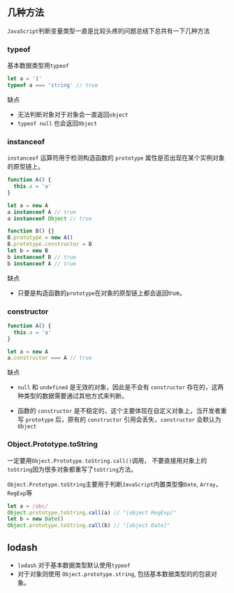 ## 几种方法

`JavaScript`判断变量类型一直是比较头疼的问题总结下总共有一下几种方法

### typeof 

基本数据类型用`typeof`

~~~js
let a = '1'
typeof a === 'string' // true
~~~

缺点
* 无法判断对象对于对象会一直返回`object`
* `typeof null` 也会返回`Object`

### instanceof

`instanceof` 运算符用于检测构造函数的 `prototype` 属性是否出现在某个实例对象的原型链上。


~~~js
function A() {
  this.a = 'a'
}

let a = new A
a instanceof A // true
a instanceof Object // true

function B() {}
B.prototype = new A()
B.prototype.constructor = B
let b = new B
b instanceof B // true
b instanceof A // true
~~~

缺点
* 只要是构造函数的`prototype`在对象的原型链上都会返回true。

### constructor

~~~js
function A() {
  this.a = 'a'
}

let a = new A
a.constructor === A // true
~~~

缺点

* `null` 和 `undefined` 是无效的对象，因此是不会有 `constructor` 存在的，这两种类型的数据需要通过其他方式来判断。

* 函数的 `constructor` 是不稳定的，这个主要体现在自定义对象上，当开发者重写 `prototype` 后，原有的 `constructor` 引用会丢失，`constructor` 会默认为 `Object`

### Object.Prototype.toString

一定要用`Object.Prototype.toString.call()`调用， 不要直接用对象上的`toString`因为很多对象都重写了`toString`方法。

`Object.Prototype.toString`主要用于判断`JavaScript`内置类型像`Date`, `Array`， `RegExp`等

~~~js
let a = /abc/
Object.prototype.toString.call(a) // "[object RegExp]"
let b = new Date()
Object.prototype.toString.call(b) // "[object Date]"
~~~

## lodash

* `lodash` 对于基本数据类型默认使用`typeof`
* 对于对象则使用 `Object.prototype.string`, 包括基本数据类型的的包装对象。